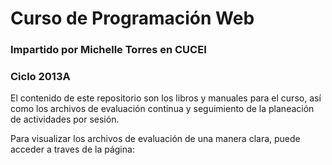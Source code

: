 # Curso de Programación Web
### Impartido por Michelle Torres en CUCEI
### Ciclo 2013A

El contenido de este repositorio son los libros y manuales para el curso, así como los archivos de evaluación continua y seguimiento de la planeación de actividades por sesión.

Para visualizar los archivos de evaluación de una manera clara, puede acceder a traves de la página: 
